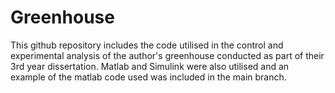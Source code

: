 # Greenhouse
This github repository includes the code utilised in the control and experimental analysis of the author's greenhouse conducted as part of their 3rd year dissertation. Matlab and Simulink were also utilised and an example of the matlab code used was included in the main branch.
